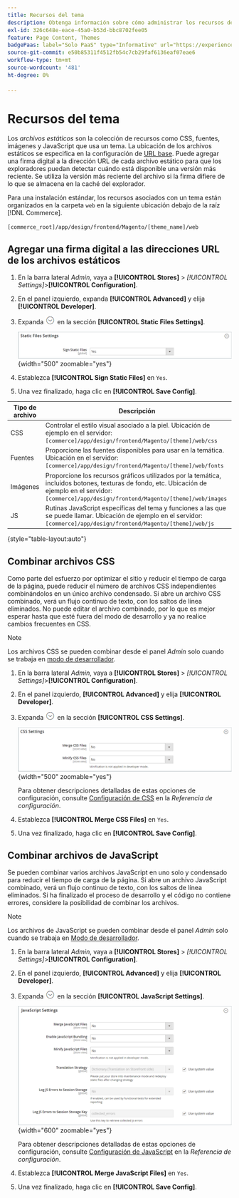 ```yaml
---
title: Recursos del tema
description: Obtenga información sobre cómo administrar los recursos de temáticas, como CSS, fuentes, imágenes y archivos JavaScript.
exl-id: 326c648e-eace-45a0-b53d-bbc8702fee05
feature: Page Content, Themes
badgePaas: label="Solo PaaS" type="Informative" url="https://experienceleague.adobe.com/en/docs/commerce/user-guides/product-solutions" tooltip="Se aplica solo a proyectos de Adobe Commerce en la nube (infraestructura PaaS administrada por Adobe) y a proyectos locales."
source-git-commit: e50b85311f4512fb54c7cb29faf6136eaf07eae6
workflow-type: tm+mt
source-wordcount: '481'
ht-degree: 0%

---
```


# Recursos del tema

Los _archivos estáticos_ son la colección de recursos como CSS, fuentes, imágenes y JavaScript que usa un tema. La ubicación de los archivos estáticos se especifica en la configuración de [URL base](../stores-purchase/store-urls.md). Puede agregar una firma digital a la dirección URL de cada archivo estático para que los exploradores puedan detectar cuándo está disponible una versión más reciente. Se utiliza la versión más reciente del archivo si la firma difiere de lo que se almacena en la caché del explorador.

Para una instalación estándar, los recursos asociados con un tema están organizados en la carpeta `web` en la siguiente ubicación debajo de la raíz [!DNL Commerce].

`[commerce_root]/app/design/frontend/Magento/[theme_name]/web`

## Agregar una firma digital a las direcciones URL de los archivos estáticos

1. En la barra lateral _Admin_, vaya a **[!UICONTROL Stores]** > _[!UICONTROL Settings]_>**[!UICONTROL Configuration]**.

1. En el panel izquierdo, expanda **[!UICONTROL Advanced]** y elija **[!UICONTROL Developer]**.

1. Expanda ![Selector de expansión](../assets/icon-display-expand.png) en la sección **[!UICONTROL Static Files Settings]**.

   ![Configuración de archivos estáticos](./assets/developer-static-files-settings.png){width="500" zoomable="yes"}

1. Establezca **[!UICONTROL Sign Static Files]** en `Yes`.

1. Una vez finalizado, haga clic en **[!UICONTROL Save Config]**.

| Tipo de archivo | Descripción |
|--- |--- |
| CSS | Controlar el estilo visual asociado a la piel. Ubicación de ejemplo en el servidor: `[commerce]/app/design/frontend/Magento/[theme]/web/css` |
| Fuentes | Proporcione las fuentes disponibles para usar en la temática. Ubicación en el servidor: `[commerce]/app/design/frontend/Magento/[theme]/web/fonts` |
| Imágenes | Proporcione los recursos gráficos utilizados por la temática, incluidos botones, texturas de fondo, etc. Ubicación de ejemplo en el servidor: `[commerce]/app/design/frontend/Magento/[theme]/web/images` |
| JS | Rutinas JavaScript específicas del tema y funciones a las que se puede llamar. Ubicación de ejemplo en el servidor: `[commerce]/app/design/frontend/Magento/[theme]/web/js` |

{style="table-layout:auto"}

## Combinar archivos CSS

Como parte del esfuerzo por optimizar el sitio y reducir el tiempo de carga de la página, puede reducir el número de archivos CSS independientes combinándolos en un único archivo condensado. Si abre un archivo CSS combinado, verá un flujo continuo de texto, con los saltos de línea eliminados. No puede editar el archivo combinado, por lo que es mejor esperar hasta que esté fuera del modo de desarrollo y ya no realice cambios frecuentes en CSS.

>[!NOTE]
>
>Los archivos CSS se pueden combinar desde el panel _Admin_ solo cuando se trabaja en [modo de desarrollador](../systems/developer-tools.md#operation-modes).

1. En la barra lateral _Admin_, vaya a **[!UICONTROL Stores]** > _[!UICONTROL Settings]_>**[!UICONTROL Configuration]**.

1. En el panel izquierdo, **[!UICONTROL Advanced]** y elija **[!UICONTROL Developer]**.

1. Expanda ![Selector de expansión](../assets/icon-display-expand.png) en la sección **[!UICONTROL CSS Settings]**.

   ![Configuración de CSS](./assets/developer-css-settings.png){width="500" zoomable="yes"}

   Para obtener descripciones detalladas de estas opciones de configuración, consulte [Configuración de CSS](../configuration-reference/advanced/developer.md#css-settings) en la _Referencia de configuración_.

1. Establezca **[!UICONTROL Merge CSS Files]** en `Yes`.

1. Una vez finalizado, haga clic en **[!UICONTROL Save Config]**.

## Combinar archivos de JavaScript

Se pueden combinar varios archivos JavaScript en uno solo y condensado para reducir el tiempo de carga de la página. Si abre un archivo JavaScript combinado, verá un flujo continuo de texto, con los saltos de línea eliminados. Si ha finalizado el proceso de desarrollo y el código no contiene errores, considere la posibilidad de combinar los archivos.

>[!NOTE]
>
>Los archivos de JavaScript se pueden combinar desde el panel _Admin_ solo cuando se trabaja en [Modo de desarrollador](../systems/developer-tools.md#operation-modes).

1. En la barra lateral _Admin_, vaya a **[!UICONTROL Stores]** > _[!UICONTROL Settings]_>**[!UICONTROL Configuration]**.

1. En el panel izquierdo, **[!UICONTROL Advanced]** y elija **[!UICONTROL Developer]**.

1. Expanda ![Selector de expansión](../assets/icon-display-expand.png) en la sección **[!UICONTROL JavaScript Settings]**.

   ![Configuración de JavaScript](./assets/developer-javascript-settings.png){width="600" zoomable="yes"}

   Para obtener descripciones detalladas de estas opciones de configuración, consulte [Configuración de JavaScript](../configuration-reference/advanced/developer.md#javascript-settings) en la _Referencia de configuración_.

1. Establezca **[!UICONTROL Merge JavaScript Files]** en `Yes`.

1. Una vez finalizado, haga clic en **[!UICONTROL Save Config]**.
